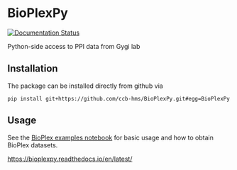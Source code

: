 # BioPlexPy

[![Documentation Status](https://readthedocs.org/projects/bioplexpy/badge/?version=latest)](http://bioplexpy.readthedocs.io/?badge=latest)

Python-side access to PPI data from Gygi lab

## Installation
The package can be installed directly from github via

```
pip install git+https://github.com/ccb-hms/BioPlexPy.git#egg=BioPlexPy
```

## Usage

See the [BioPlex examples notebook](https://github.com/ccb-hms/BioPlexPy/blob/main/BioPlex_Examples.ipynb) for basic usage and how to obtain
BioPlex datasets.

https://bioplexpy.readthedocs.io/en/latest/
